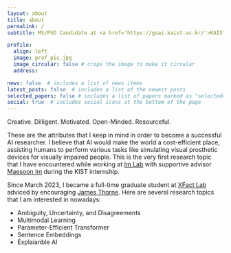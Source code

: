 ```yaml
---
layout: about
title: about
permalink: /
subtitle: MS/PhD Candidate at <a href='https://gsai.kaist.ac.kr/'>KAIST AI</a>

profile:
  align: left
  image: prof_pic.jpg
  image_circular: false # crops the image to make it circular
  address: 

news: false  # includes a list of news items
latest_posts: false  # includes a list of the newest posts
selected_papers: false # includes a list of papers marked as "selected={true}"
social: true  # includes social icons at the bottom of the page
---
```


Creative. Dilligent. Motivated. Open-Minded. Resourceful.

These are the attributes that I keep in mind in order to become a successful AI researcher. I believe that AI would make the world a cost-efficient place, assisting humans to perform various tasks like simulating visual prosthetic devices for visually impaired people. This is the very first research topic that I have encountered while working at <a href='https://imvisionlab.com/'>Im Lab</a> with supportive advisor <a href='https://scholar.google.com/citations?user=jidhBw0AAAAJ&hl=en'>Maesoon Im</a> during the KIST internship.

Since March 2023, I became a full-time graduate student at <a href='https://xfact.net/'>XFact Lab</a> adviced by encouraging <a href='https://scholar.google.com/citations?user=hao9RrgAAAAJ&hl=en&oi=ao'>James Thorne</a>. Here are several research topics that I am interested in nowadays:

- Ambiguity, Uncertainty, and Disagreements
- Multimodal Learning 
- Parameter-Efficient Transformer
- Sentence Embeddings
- Explaianble AI
